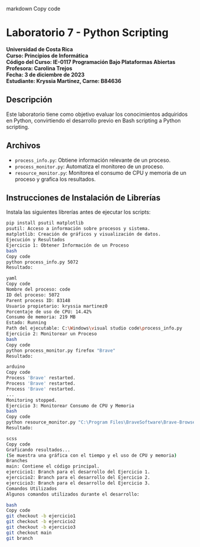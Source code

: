 markdown
Copy code
# Laboratorio 7 - Python Scripting

**Universidad de Costa Rica  
Curso: Principios de Informática  
Código del Curso: IE-0117 Programación Bajo Plataformas Abiertas  
Profesora: Carolina Trejos  
Fecha: 3 de diciembre de 2023  
Estudiante: Kryssia Martínez, Carne: B84636**

## Descripción

Este laboratorio tiene como objetivo evaluar los conocimientos adquiridos en Python, convirtiendo el desarrollo previo en Bash scripting a Python scripting.

## Archivos

- `process_info.py`: Obtiene información relevante de un proceso.
- `process_monitor.py`: Automatiza el monitoreo de un proceso.
- `resource_monitor.py`: Monitorea el consumo de CPU y memoria de un proceso y grafica los resultados.

## Instrucciones de Instalación de Librerías

Instala las siguientes librerías antes de ejecutar los scripts:

```bash
pip install psutil matplotlib
psutil: Acceso a información sobre procesos y sistema.
matplotlib: Creación de gráficos y visualización de datos.
Ejecución y Resultados
Ejercicio 1: Obtener Información de un Proceso
bash
Copy code
python process_info.py 5072
Resultado:

yaml
Copy code
Nombre del proceso: code
ID del proceso: 5072
Parent process ID: 83148
Usuario propietario: kryssia martinez0
Porcentaje de uso de CPU: 14.42%
Consumo de memoria: 219 MB
Estado: Running
Path del ejecutable: C:\Windows\visual studio code\process_info.py
Ejercicio 2: Monitorear un Proceso
bash
Copy code
python process_monitor.py firefox "Brave"
Resultado:

arduino
Copy code
Process 'Brave' restarted.
Process 'Brave' restarted.
Process 'Brave' restarted.
...
Monitoring stopped.
Ejercicio 3: Monitorear Consumo de CPU y Memoria
bash
Copy code
python resource_monitor.py "C:\Program Files\BraveSoftware\Brave-Browser\Application\brave.exe"
Resultado:

scss
Copy code
Graficando resultados...
(Se muestra una gráfica con el tiempo y el uso de CPU y memoria)
Branches
main: Contiene el código principal.
ejercicio1: Branch para el desarrollo del Ejercicio 1.
ejercicio2: Branch para el desarrollo del Ejercicio 2.
ejercicio3: Branch para el desarrollo del Ejercicio 3.
Comandos Utilizados
Algunos comandos utilizados durante el desarrollo:

bash
Copy code
git checkout -b ejercicio1
git checkout -b ejercicio2
git checkout -b ejercicio3
git checkout main
git branch

